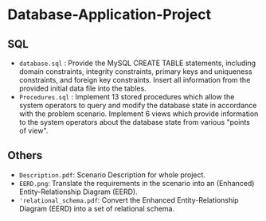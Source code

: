 # Database-Application-Project

## SQL
- `database.sql` : Provide the MySQL CREATE TABLE statements, including domain constraints, integrity constraints,
primary keys and uniqueness constraints, and foreign key constraints. Insert all information from the provided initial data file into the tables.
- `Procedures.sql` : Implement 13 stored procedures which allow the system operators to query and modify the database state in accordance with the problem scenario. Implement 6 views which provide information to the system operators about the database state from various "points of view".

## Others
- `Description.pdf`: Scenario Description for whole project.
- `EERD.png`: Translate the requirements in the scenario into an (Enhanced) Entity-Relationship Diagram (EERD). 
- `'relational_schema.pdf`: Convert the Enhanced Entity-Relationship Diagram (EERD) into a set of relational schema.
